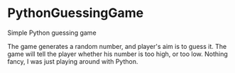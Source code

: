 # PythonGuessingGame
Simple Python guessing game

The game generates a random number, and player's aim is to guess it. The game will tell the player whether his number is too high, or too low. 
Nothing fancy, I was just playing around with Python. 

